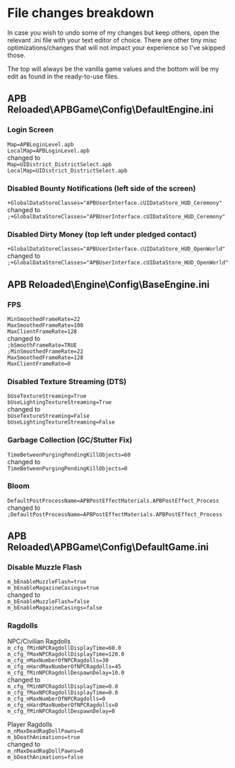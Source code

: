 # File changes breakdown
In case you wish to undo some of my changes but keep others, open the relevant .ini file with your text editor of choice. There are other tiny misc optimizations/changes that will not impact your experience so I've skipped those.

The top will always be the vanilla game values and the bottom will be my edit as found in the ready-to-use files.

## APB Reloaded\APBGame\Config\DefaultEngine.ini
### **Login Screen** <br >
```Map=APBLoginLevel.apb``` <br >
```LocalMap=APBLoginLevel.apb``` <br >
changed to <br >
```Map=UIDistrict_DistrictSelect.apb``` <br >
```LocalMap=UIDistrict_DistrictSelect.apb``` <br >

### **Disabled Bounty Notifications (left side of the screen)** <br >
```+GlobalDataStoreClasses="APBUserInterface.cUIDataStore_HUD_Ceremony"``` <br >
changed to <br >
```;+GlobalDataStoreClasses="APBUserInterface.cUIDataStore_HUD_Ceremony"``` <br >

### **Disabled Dirty Money (top left under pledged contact)**
```+GlobalDataStoreClasses="APBUserInterface.cUIDataStore_HUD_OpenWorld"``` <br >
changed to <br >
```;+GlobalDataStoreClasses="APBUserInterface.cUIDataStore_HUD_OpenWorld"``` <br >

## APB Reloaded\Engine\Config\BaseEngine.ini <br >

### **FPS** <br >
```MinSmoothedFrameRate=22``` <br >
```MaxSmoothedFrameRate=100``` <br >
```MaxClientFrameRate=128``` <br >
changed to <br >
```;bSmoothFrameRate=TRUE``` <br >
```;MinSmoothedFrameRate=22``` <br >
```MaxSmoothedFrameRate=128``` <br >
```MaxClientFrameRate=0``` <br >

### **Disabled Texture Streaming (DTS)** <br >
```bUseTextureStreaming=True``` <br >
```bUseLightingTextureStreaming=True``` <br >
changed to <br >
```bUseTextureStreaming=False``` <br >
```bUseLightingTextureStreaming=False``` <br >


### **Garbage Collection (GC/Stutter Fix)** <br >
```TimeBetweenPurgingPendingKillObjects=60``` <br >
changed to <br >
```TimeBetweenPurgingPendingKillObjects=0``` <br >

### **Bloom** <br >
```DefaultPostProcessName=APBPostEffectMaterials.APBPostEffect_Process``` <br >
changed to <br >
```;DefaultPostProcessName=APBPostEffectMaterials.APBPostEffect_Process``` <br >


## APB Reloaded\APBGame\Config\DefaultGame.ini
### **Disable Muzzle Flash** <br >
```m_bEnableMuzzleFlash=true``` <br >
```m_bEnableMagazineCasings=true``` <br >
changed to <br >
```m_bEnableMuzzleFlash=false``` <br >
```m_bEnableMagazineCasings=false``` <br >

### **Ragdolls** <br >
NPC/Civilian Ragdolls <br >
```m_cfg_fMinNPCRagdollDisplayTime=60.0``` <br >
```m_cfg_fMaxNPCRagdollDisplayTime=120.0``` <br >
```m_cfg_nMaxNumberOfNPCRagdolls=30``` <br >
```m_cfg_nHardMaxNumberOfNPCRagdolls=45``` <br >
```m_cfg_fMinNPCRagdollDespawnDelay=10.0``` <br >
changed to <br >
```m_cfg_fMinNPCRagdollDisplayTime=0.0``` <br >
```m_cfg_fMaxNPCRagdollDisplayTime=0.0``` <br >
```m_cfg_nMaxNumberOfNPCRagdolls=0``` <br >
```m_cfg_nHardMaxNumberOfNPCRagdolls=0``` <br >
```m_cfg_fMinNPCRagdollDespawnDelay=0``` <br >

Player Ragdolls <br >
```m_nMaxDeadRagDollPawns=8``` <br >
```m_bDeathAnimations=true``` <br >
changed to <br >
```m_nMaxDeadRagDollPawns=0``` <br >
```m_bDeathAnimations=false``` <br >
